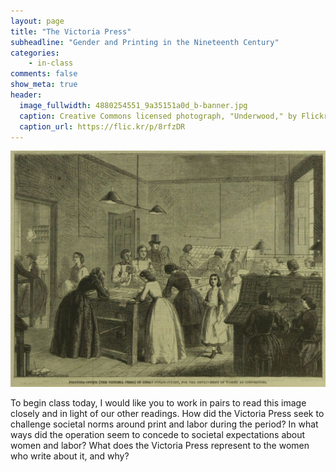 ```yaml
---
layout: page
title: "The Victoria Press"
subheadline: "Gender and Printing in the Nineteenth Century"
categories:
    - in-class
comments: false
show_meta: true
header:
  image_fullwidth: 4880254551_9a35151a0d_b-banner.jpg
  caption: Creative Commons licensed photograph, "Underwood," by Flickr user Canned Muffins
  caption_url: https://flic.kr/p/8rfzDR
---
```


![The Victoria Press in the *Illustrated London News*](/images/IllustratedLondonNews-VictoriaPress.jpg)

To begin class today, I would like you to work in pairs to read this image closely and in light of our other readings. How did the Victoria Press seek to challenge societal norms around print and labor during the period? In what ways did the operation seem to concede to societal expectations about women and labor? What does the Victoria Press represent to the women who write about it, and why?